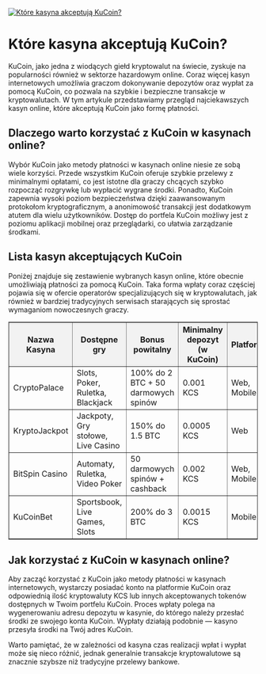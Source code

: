 [![Które kasyna akceptują KuCoin?](https://123-caf.pages.dev/gitsignup.png)](https://vrmoo.ru/Bt82HjjY)

<h1>Które kasyna akceptują KuCoin?</h1> <p>KuCoin, jako jedna z wiodących giełd kryptowalut na świecie, zyskuje na popularności również w sektorze hazardowym online. Coraz więcej kasyn internetowych umożliwia graczom dokonywanie depozytów oraz wypłat za pomocą KuCoin, co pozwala na szybkie i bezpieczne transakcje w kryptowalutach. W tym artykule przedstawiamy przegląd najciekawszych kasyn online, które akceptują KuCoin jako formę płatności.</p>  <h2>Dlaczego warto korzystać z KuCoin w kasynach online?</h2> <p>Wybór KuCoin jako metody płatności w kasynach online niesie ze sobą wiele korzyści. Przede wszystkim KuCoin oferuje szybkie przelewy z minimalnymi opłatami, co jest istotne dla graczy chcących szybko rozpocząć rozgrywkę lub wypłacić wygrane środki. Ponadto, KuCoin zapewnia wysoki poziom bezpieczeństwa dzięki zaawansowanym protokołom kryptograficznym, a anonimowość transakcji jest dodatkowym atutem dla wielu użytkowników. Dostęp do portfela KuCoin możliwy jest z poziomu aplikacji mobilnej oraz przeglądarki, co ułatwia zarządzanie środkami.</p>  <h2>Lista kasyn akceptujących KuCoin</h2> <p>Poniżej znajduje się zestawienie wybranych kasyn online, które obecnie umożliwiają płatności za pomocą KuCoin. Taka forma wpłaty coraz częściej pojawia się w ofercie operatorów specjalizujących się w kryptowalutach, jak również w bardziej tradycyjnych serwisach starających się sprostać wymaganiom nowoczesnych graczy.</p>  <table border="1" cellpadding="8" cellspacing="0" style="border-collapse: collapse; width: 100%;">   <thead>     <tr style="background-color: #f2f2f2;">       <th>Nazwa Kasyna</th>       <th>Dostępne gry</th>       <th>Bonus powitalny</th>       <th>Minimalny depozyt (w KuCoin)</th>       <th>Platforma</th>     </tr>   </thead>   <tbody>     <tr>       <td>CryptoPalace</td>       <td>Slots, Poker, Ruletka, Blackjack</td>       <td>100% do 2 BTC + 50 darmowych spinów</td>       <td>0.001 KCS</td>       <td>Web, Mobile</td>     </tr>     <tr>       <td>KryptoJackpot</td>       <td>Jackpoty, Gry stołowe, Live Casino</td>       <td>150% do 1.5 BTC</td>       <td>0.0005 KCS</td>       <td>Web</td>     </tr>     <tr>       <td>BitSpin Casino</td>       <td>Automaty, Ruletka, Video Poker</td>       <td>50 darmowych spinów + cashback</td>       <td>0.002 KCS</td>       <td>Web, Mobile</td>     </tr>     <tr>       <td>KuCoinBet</td>       <td>Sportsbook, Live Games, Slots</td>       <td>200% do 3 BTC</td>       <td>0.0015 KCS</td>       <td>Mobile</td>     </tr>   </tbody> </table>  <h2>Jak korzystać z KuCoin w kasynach online?</h2> <p>Aby zacząć korzystać z KuCoin jako metody płatności w kasynach internetowych, wystarczy posiadać konto na platformie KuCoin oraz odpowiednią ilość kryptowaluty KCS lub innych akceptowanych tokenów dostępnych w Twoim portfelu KuCoin. Proces wpłaty polega na wygenerowaniu adresu depozytu w kasynie, do którego należy przesłać środki ze swojego konta KuCoin. Wypłaty działają podobnie — kasyno przesyła środki na Twój adres KuCoin.</p> <p>Warto pamiętać, że w zależności od kasyna czas realizacji wpłat i wypłat może się nieco różnić, jednak generalnie transakcje kryptowalutowe są znacznie szybsze niż tradycyjne przelewy bankowe.</p>